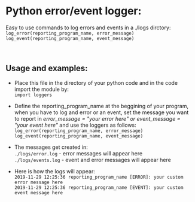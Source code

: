 # Python error/event logger:
Easy to use commands to log errors and events in a ./logs dirctory:<br>
`log_error(reporting_program_name, error_message)`<br>
`log_event(reporting_program_name, event_message)`

<br>

## Usage and examples:
- Place this file in the directory of your python code and in the code import the module by:<br>
  `import loggers`

- Define the reporting_program_name at the beggining of your program, when you have to log and error or an event, set the message you want to report in <i>error_message = "your error here" or event_message = "your event here"</i> and use the loggers as follows:<br>
  `log_error(reporting_program_name, error_message)`<br>
  `log_event(reporting_program_name, event_message)`

- The messages get created in:<br>
`./logs/error.log` - error messages will appear here<br>
`./logs/events.log` - event and error messages will appear here 

- Here is how the logs will appear:<br>
`2019-11-29 12:25:36 reporting_program_name [ERROR]: your custom error message here`<br>
`2019-11-29 12:25:36 reporting_program_name [EVENT]: your custom event message here`
